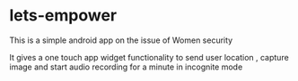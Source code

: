 # lets-empower

This is a simple android app on the issue of Women security

It gives a one touch app widget functionality to send user location , capture image and start audio recording for a minute in incognite mode

